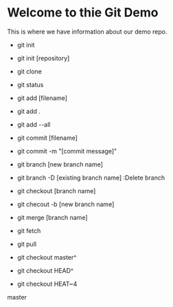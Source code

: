 # Welcome to thie Git Demo

This is where we have information about our demo repo.

- git init
- git init [repository]
- git clone

- git status

- git add [filename]
- git add .
- git add --all

- git commit [filename]
- git commit -m "[commit message]"

- git branch [new branch name]
- git branch -D [existing branch name] :Delete branch
- git checkout [branch name]
- git checout -b [new branch name]

- git merge [branch name]

- git fetch
- git pull
- git checkout master^
- git checkout HEAD^
- git checkout HEAT~4

master
